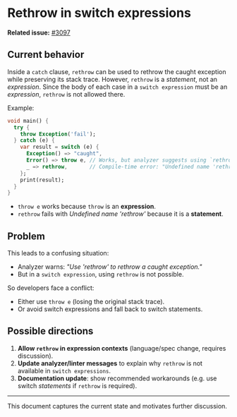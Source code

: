 # Rethrow in switch expressions

**Related issue:** [#3097](https://github.com/dart-lang/language/issues/3097)

## Current behavior

Inside a `catch` clause, `rethrow` can be used to rethrow the caught exception while preserving its stack trace.
However, `rethrow` is a *statement*, not an *expression*.
Since the body of each case in a `switch expression` must be an *expression*, `rethrow` is not allowed there.

Example:

```dart
void main() {
  try {
    throw Exception('fail');
  } catch (e) {
    var result = switch (e) {
      Exception() => "caught",
      Error() => throw e, // Works, but analyzer suggests using `rethrow`.
      _ => rethrow,       // Compile-time error: "Undefined name 'rethrow'"
    };
    print(result);
  }
}
```

* `throw e` works because `throw` is an **expression**.
* `rethrow` fails with *Undefined name 'rethrow'* because it is a **statement**.

## Problem

This leads to a confusing situation:

* Analyzer warns: *"Use 'rethrow' to rethrow a caught exception."*
* But in a `switch expression`, using `rethrow` is not possible.

So developers face a conflict:

* Either use `throw e` (losing the original stack trace).
* Or avoid switch expressions and fall back to switch statements.

## Possible directions

1. **Allow `rethrow` in expression contexts** (language/spec change, requires discussion).
2. **Update analyzer/linter messages** to explain why `rethrow` is not available in `switch expressions`.
3. **Documentation update**: show recommended workarounds (e.g. use switch *statements* if `rethrow` is required).

---

This document captures the current state and motivates further discussion.
